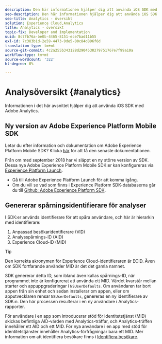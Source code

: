 ```yaml
---
description: Den här informationen hjälper dig att använda iOS SDK med Adobe Analytics.
seo-description: Den här informationen hjälper dig att använda iOS SDK med Adobe Analytics.
seo-title: Analytics - översikt
solution: Experience Cloud,Analytics
title: Analytics - översikt
topic-fix: Developer and implementation
uuid: 8c7fb76a-be0b-4465-8151-ece7bad11b55
exl-id: 7c383b1d-2e59-4473-9de5-80c84d896f6d
translation-type: tm+mt
source-git-commit: 4c2a255b343128d2904530279751767e7f99a10a
workflow-type: tm+mt
source-wordcount: '322'
ht-degree: 0%

---
```


# Analysöversikt {#analytics}

Informationen i det här avsnittet hjälper dig att använda iOS SDK med Adobe Analytics.

## Ny version av Adobe Experience Platform Mobile SDK

Letar du efter information och dokumentation om Adobe Experience Platform Mobile SDK? Klicka [här](https://aep-sdks.gitbook.io/docs/) för att få den senaste dokumentationen.

Från om med september 2018 har vi släppt en ny större version av SDK. Dessa nya Adobe Experience Platform Mobile SDK:er kan konfigureras via [Experience Platform Launch](https://www.adobe.com/experience-platform/launch.html).

* Gå till Adobe Experience Platform Launch för att komma igång.
* Om du vill se vad som finns i Experience Platform SDK-databaserna går du till [Github: Adobe Experience Platform SDK](https://github.com/Adobe-Marketing-Cloud/acp-sdks).

## Genererar spårningsidentifierare för analyser

I SDK:er används identifierare för att spåra användare, och här är hierarkin med identifierare:

1. Anpassad besökaridentifierare (VID)
1. Analysspårnings-ID (AID)
1. Experience Cloud-ID (MID)

>[!TIP]
>
>Den korrekta akronymen för Experience Cloud-identifieraren är ECID. Även om SDK fortfarande använder MID är det det gamla namnet.

SDK genererar detta ID, som ibland även kallas spårnings-ID, när programmet inte är konfigurerat att använda ett MID. Värdet kvarstår mellan starter och appuppgraderingar i `NSUserDefaults`. Om användaren tar bort appen från sin enhet och sedan installerar om appen, eller om apputvecklaren rensar `NSUserDefaults`, genereras en ny identifierare av SDK:n. Den här processen resulterar i en ny användare i Analytics-rapporter.

För användare i en app som introducerar stöd för identitetstjänst (MID) skickas befintliga AID-värden med Analytics-träffar, och Analytics-träffen innehåller ett AID och ett MID. För nya användare i en app med stöd för identitetstjänster innehåller Analytics-förfrågningar bara ett MID. Mer information om att identifiera besökare finns i [Identifiera besökare](https://docs.adobe.com/content/help/en/analytics/export/analytics-data-feed/data-feed-contents/datafeeds-visid.html).
